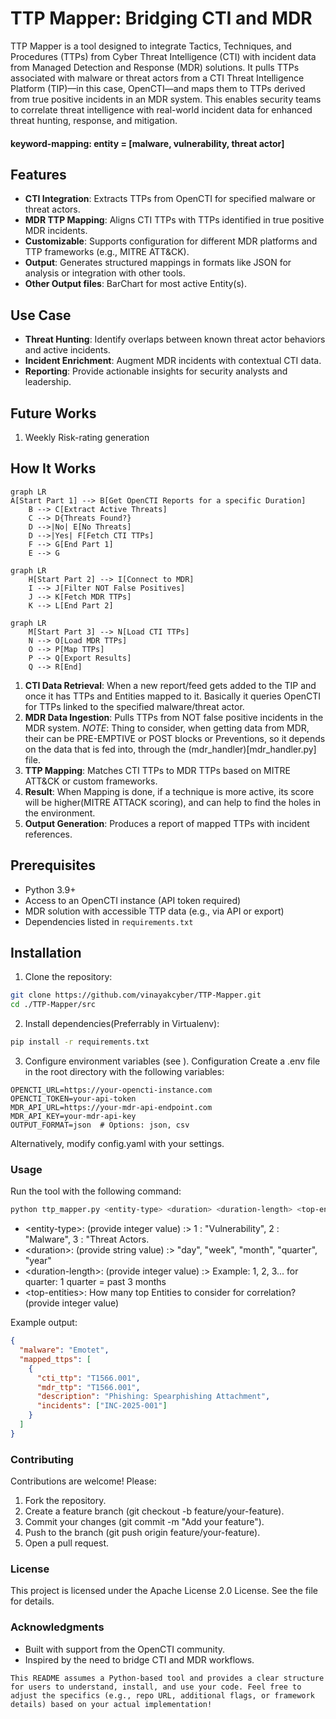 # TTP Mapper: Bridging CTI and MDR

TTP Mapper is a tool designed to integrate Tactics, Techniques, and Procedures (TTPs) from Cyber Threat Intelligence (CTI) with incident data from Managed Detection and Response (MDR) solutions. It pulls TTPs associated with malware or threat actors from a CTI Threat Intelligence Platform (TIP)—in this case, OpenCTI—and maps them to TTPs derived from true positive incidents in an MDR system. This enables security teams to correlate threat intelligence with real-world incident data for enhanced threat hunting, response, and mitigation.

#### keyword-mapping: entity = [malware, vulnerability, threat actor]

## Features
- **CTI Integration**: Extracts TTPs from OpenCTI for specified malware or threat actors.
- **MDR TTP Mapping**: Aligns CTI TTPs with TTPs identified in true positive MDR incidents.
- **Customizable**: Supports configuration for different MDR platforms and TTP frameworks (e.g., MITRE ATT&CK).
- **Output**: Generates structured mappings in formats like JSON for analysis or integration with other tools.
- **Other Output files**: BarChart for most active Entity(s).

## Use Case
- **Threat Hunting**: Identify overlaps between known threat actor behaviors and active incidents.
- **Incident Enrichment**: Augment MDR incidents with contextual CTI data.
- **Reporting**: Provide actionable insights for security analysts and leadership.

## Future Works
1. Weekly Risk-rating generation

## How It Works

```mermaid
graph LR
A[Start Part 1] --> B[Get OpenCTI Reports for a specific Duration]
    B --> C[Extract Active Threats]
    C --> D{Threats Found?}
    D -->|No| E[No Threats]
    D -->|Yes| F[Fetch CTI TTPs]
    F --> G[End Part 1]
    E --> G
```
```mermaid
graph LR
    H[Start Part 2] --> I[Connect to MDR]
    I --> J[Filter NOT False Positives]
    J --> K[Fetch MDR TTPs]
    K --> L[End Part 2]
```
```mermaid
graph LR
    M[Start Part 3] --> N[Load CTI TTPs]
    N --> O[Load MDR TTPs]
    O --> P[Map TTPs]
    P --> Q[Export Results]
    Q --> R[End]
```
1. **CTI Data Retrieval**: When a new report/feed gets added to the TIP and once it has TTPs and Entities mapped to it. Basically it queries OpenCTI for TTPs linked to the specified malware/threat actor.
2. **MDR Data Ingestion**: Pulls TTPs from NOT false positive incidents in the MDR system.
   _NOTE_: Thing to consider, when getting data from MDR, their can be PRE-EMPTIVE or POST blocks or Preventions, so it depends on the data that is fed into, through the (mdr_handler)[mdr_handler.py] file.
3. **TTP Mapping**: Matches CTI TTPs to MDR TTPs based on MITRE ATT&CK or custom frameworks.
4. **Result**: When Mapping is done, if a technique is more active, its score will be higher(MITRE ATTACK scoring), and can help to find the holes in the environment.
5. **Output Generation**: Produces a report of mapped TTPs with incident references.

## Prerequisites
- Python 3.9+
- Access to an OpenCTI instance (API token required)
- MDR solution with accessible TTP data (e.g., via API or export)
- Dependencies listed in `requirements.txt`

## Installation
1. Clone the repository:
 ```bash
 git clone https://github.com/vinayakcyber/TTP-Mapper.git
 cd ./TTP-Mapper/src
 ```

2. Install dependencies(Preferrably in Virtualenv):
```bash
pip install -r requirements.txt
```

3. Configure environment variables (see ).
   Configuration
   Create a .env file in the root directory with the following variables:

```plaintext
OPENCTI_URL=https://your-opencti-instance.com
OPENCTI_TOKEN=your-api-token
MDR_API_URL=https://your-mdr-api-endpoint.com
MDR_API_KEY=your-mdr-api-key
OUTPUT_FORMAT=json  # Options: json, csv
```
Alternatively, modify config.yaml with your settings.

### Usage
Run the tool with the following command:
```bash
python ttp_mapper.py <entity-type> <duration> <duration-length> <top-entities>
```
- \<entity-type\>: (provide integer value) :> 1 : "Vulnerability", 2 : "Malware", 3 : "Threat Actors.
- \<duration\>: (provide string value) :> "day", "week", "month", "quarter", "year"
- \<duration-length\>: (provide integer value) :> Example: 1, 2, 3... for quarter: 1 quarter = past 3 months
- \<top-entities\>: How many top Entities to consider for correlation? (provide integer value)

Example output:

```json
{
  "malware": "Emotet",
  "mapped_ttps": [
    {
      "cti_ttp": "T1566.001",
      "mdr_ttp": "T1566.001",
      "description": "Phishing: Spearphishing Attachment",
      "incidents": ["INC-2025-001"]
    }
  ]
}
```

### Contributing
Contributions are welcome! Please:

1. Fork the repository.
2. Create a feature branch (git checkout -b feature/your-feature).
3. Commit your changes (git commit -m "Add your feature").
4. Push to the branch (git push origin feature/your-feature).
5. Open a pull request.

### License
This project is licensed under the Apache License 2.0 License. See the  file for details.

### Acknowledgments
- Built with support from the OpenCTI community.
- Inspired by the need to bridge CTI and MDR workflows.

```text
This README assumes a Python-based tool and provides a clear structure for users to understand, install, and use your code. Feel free to adjust the specifics (e.g., repo URL, additional flags, or framework details) based on your actual implementation!
```
   
